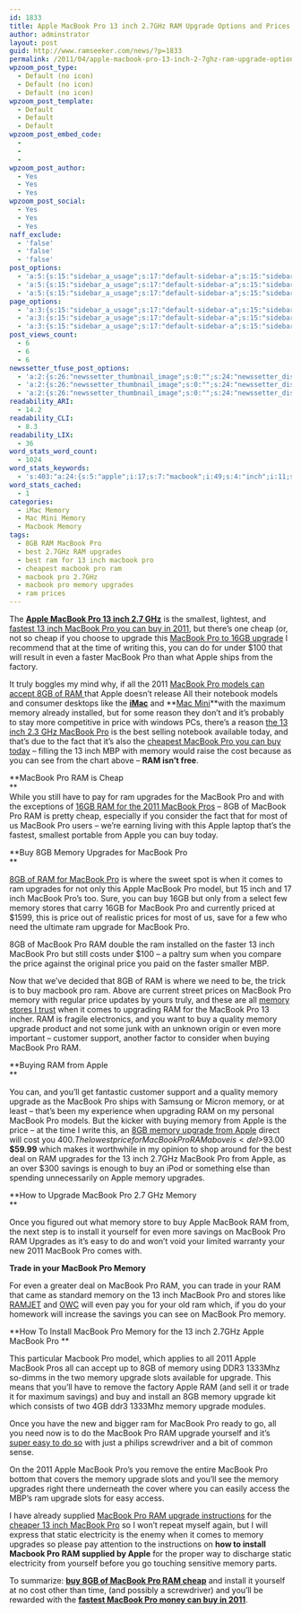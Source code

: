 ```yaml
---
id: 1833
title: Apple MacBook Pro 13 inch 2.7GHz RAM Upgrade Options and Prices
author: adminstrator
layout: post
guid: http://www.ramseeker.com/news/?p=1833
permalink: /2011/04/apple-macbook-pro-13-inch-2-7ghz-ram-upgrade-options-and-prices/
wpzoom_post_type:
  - Default (no icon)
  - Default (no icon)
  - Default (no icon)
wpzoom_post_template:
  - Default
  - Default
  - Default
wpzoom_post_embed_code:
  - 
  - 
  - 
wpzoom_post_author:
  - Yes
  - Yes
  - Yes
wpzoom_post_social:
  - Yes
  - Yes
  - Yes
naff_exclude:
  - 'false'
  - 'false'
  - 'false'
post_options:
  - 'a:5:{s:15:"sidebar_a_usage";s:17:"default-sidebar-a";s:15:"sidebar_b_usage";s:17:"default-sidebar-b";s:9:"hwa_usage";s:17:"default-headerbar";s:8:"ad_above";s:0:"";s:8:"ad_below";s:0:"";}'
  - 'a:5:{s:15:"sidebar_a_usage";s:17:"default-sidebar-a";s:15:"sidebar_b_usage";s:17:"default-sidebar-b";s:9:"hwa_usage";s:17:"default-headerbar";s:8:"ad_above";s:0:"";s:8:"ad_below";s:0:"";}'
  - 'a:5:{s:15:"sidebar_a_usage";s:17:"default-sidebar-a";s:15:"sidebar_b_usage";s:17:"default-sidebar-b";s:9:"hwa_usage";s:17:"default-headerbar";s:8:"ad_above";s:0:"";s:8:"ad_below";s:0:"";}'
page_options:
  - 'a:3:{s:15:"sidebar_a_usage";s:17:"default-sidebar-a";s:15:"sidebar_b_usage";s:17:"default-sidebar-b";s:9:"hwa_usage";s:17:"default-headerbar";}'
  - 'a:3:{s:15:"sidebar_a_usage";s:17:"default-sidebar-a";s:15:"sidebar_b_usage";s:17:"default-sidebar-b";s:9:"hwa_usage";s:17:"default-headerbar";}'
  - 'a:3:{s:15:"sidebar_a_usage";s:17:"default-sidebar-a";s:15:"sidebar_b_usage";s:17:"default-sidebar-b";s:9:"hwa_usage";s:17:"default-headerbar";}'
post_views_count:
  - 6
  - 6
  - 6
newssetter_tfuse_post_options:
  - 'a:2:{s:26:"newssetter_thumbnail_image";s:0:"";s:24:"newssetter_disable_image";s:4:"true";}'
  - 'a:2:{s:26:"newssetter_thumbnail_image";s:0:"";s:24:"newssetter_disable_image";s:4:"true";}'
  - 'a:2:{s:26:"newssetter_thumbnail_image";s:0:"";s:24:"newssetter_disable_image";s:4:"true";}'
readability_ARI:
  - 14.2
readability_CLI:
  - 8.3
readability_LIX:
  - 36
word_stats_word_count:
  - 1024
word_stats_keywords:
  - 's:403:"a:24:{s:5:"apple";i:17;s:7:"macbook";i:49;s:4:"inch";i:11;s:7:"fastest";i:3;i:2011;i:7;s:5:"cheap";i:5;s:7:"upgrade";i:15;s:4:"16gb";i:4;s:4:"time";i:3;s:6:"faster";i:3;s:6:"models";i:3;s:6:"memory";i:26;s:5:"price";i:7;s:4:"cost";i:3;s:8:"upgrades";i:8;s:5:"comes";i:4;s:6:"stores";i:3;s:4:"need";i:3;s:6:"buying";i:3;s:7:"savings";i:4;s:7:"install";i:5;s:4:"easy";i:3;s:5:"trade";i:3;s:5:"slots";i:3;}";'
word_stats_cached:
  - 1
categories:
  - iMac Memory
  - Mac Mini Memory
  - Macbook Memory
tags:
  - 8GB RAM MacBook Pro
  - best 2.7GHz RAM upgrades
  - best ram for 13 inch macbook pro
  - cheapest macbook pro ram
  - macbook pro 2.7GHz
  - macbook pro memory upgrades
  - ram prices
---
```

<div style="float: right; margin-right: 5px;">
</div>

<div style="float: right; margin-right: 5px;">
</div>

<div style="float: right; margin-right: 5px;">
</div>

The **[Apple MacBook Pro 13 inch 2.7 GHz][1]** is the smallest, lightest, and [fastest 13 inch MacBook Pro you can buy in 2011][2], but there&#8217;s one cheap (or, not so cheap if you choose to upgrade this [MacBook Pro to 16GB upgrade][3] I recommend that at the time of writing this, you can do for under $100 that will result in even a faster MacBook Pro than what Apple ships from the factory.

It truly boggles my mind why, if all the 2011 [MacBook Pro models can accept 8GB of RAM ][4]that Apple doesn&#8217;t release All their notebook models and consumer desktops like the **[iMac][5]** and **[Mac Mini][6]**with the maximum memory already installed, but for some reason they don&#8217;t and it&#8217;s probably to stay more competitive in price with windows PCs, there&#8217;s a reason [the 13 inch 2.3 GHz MacBook Pro][7] is the best selling notebook available today, and that&#8217;s due to the fact that it&#8217;s also the [cheapest MacBook Pro you can buy today][8] &#8211; filling the 13 inch MBP with memory would raise the cost because as you can see from the chart above &#8211; **RAM isn&#8217;t free**.

**MacBook Pro RAM is Cheap  
**  
While you still have to pay for ram upgrades for the MacBook Pro and with the exceptions of [16GB RAM for the 2011 MacBook Pros][3] &#8211; 8GB of MacBook Pro RAM is pretty cheap, especially if you consider the fact that for most of us MacBook Pro users &#8211; we&#8217;re earning living with this Apple laptop that&#8217;s the fastest, smallest portable from Apple you can buy today.

**Buy 8GB Memory Upgrades for MacBook Pro  
**

[8GB of RAM for MacBook Pro][9] is where the sweet spot is when it comes to ram upgrades for not only this Apple MacBook Pro model, but 15 inch and 17 inch MacBook Pro&#8217;s too. Sure, you can buy 16GB but only from a select few memory stores that carry 16GB for MacBook Pro and currently priced at $1599, this is price out of realistic prices for most of us, save for a few who need the ultimate ram upgrade for MacBook Pro.

8GB of MacBook Pro RAM double the ram installed on the faster 13 inch MacBook Pro but still costs under $100 &#8211; a paltry sum when you compare the price against the original price you paid on the faster smaller MBP.

Now that we&#8217;ve decided that 8GB of RAM is where we need to be, the trick is to buy macbook pro ram. Above are current street prices on MacBook Pro memory with regular price updates by yours truly, and these are all [memory stores I trust][10] when it comes to upgrading RAM for the MacBook Pro 13 incher. RAM is fragile electronics, and you want to buy a quality memory upgrade product and not some junk with an unknown origin or even more important &#8211; customer support, another factor to consider when buying MacBook Pro RAM.

**Buying RAM from Apple  
**

You can, and you&#8217;ll get fantastic customer support and a quality memory upgrade as the MacBook Pro ships with Samsung or Micron memory, or at least &#8211; that&#8217;s been my experience when upgrading RAM on my personal MacBook Pro models. But the kicker with buying memory from Apple is the price &#8211; at the time I write this, an [8GB memory upgrade from Apple][11] direct will cost you $400. The lowest price for MacBook Pro RAM above is <del>$93.00 </del>**$59.99** which makes it worthwhile in my opinion to shop around for the best deal on RAM upgrades for the 13 inch 2.7GHz MacBook Pro from Apple, as an over $300 savings is enough to buy an iPod or something else than spending unnecessarily on Apple memory upgrades.

**How to Upgrade MacBook Pro 2.7 GHz Memory  
**

Once you figured out what memory store to buy Apple MacBook RAM from, the next step is to install it yourself for even more savings on MacBook Pro RAM Upgrades as it&#8217;s easy to do and won&#8217;t void your limited warranty your new 2011 MacBook Pro comes with.

**Trade in your MacBook Pro Memory**

For even a greater deal on MacBook Pro RAM, you can trade in your RAM that came as standard memory on the 13 inch MacBook Pro and stores like [RAMJET][12] and [OWC][13] will even pay you for your old ram which, if you do your homework will increase the savings you can see on MacBook Pro memory.

**How To Install MacBook Pro Memory for the 13 inch 2.7GHz Apple MacBook Pro **

This particular Macbook Pro model, which applies to all 2011 Apple MacBook Pros all can accept up to 8GB of memory using DDR3 1333Mhz so-dimms in the two memory upgrade slots available for upgrade. This means that you&#8217;ll have to remove the factory Apple RAM (and sell it or trade it for maximum savings) and buy and install an 8GB memory upgrade kit which consists of two 4GB ddr3 1333Mhz memory upgrade modules.

Once you have the new and bigger ram for MacBook Pro ready to go, all you need now is to do the MacBook Pro RAM upgrade yourself and it&#8217;s [super easy to do so][14] with just a philips screwdriver and a bit of common sense.

On the 2011 Apple MacBook Pro&#8217;s you remove the entire MacBook Pro bottom that covers the memory upgrade slots and you&#8217;ll see the memory upgrades right there underneath the cover where you can easily access the MBP&#8217;s ram upgrade slots for easy access.

I have already supplied [MacBook Pro RAM upgrade instructions][14] for the [cheaper 13 inch MacBook Pro][7] so I won&#8217;t repeat myself again, but I will express that static electricity is the enemy when it comes to memory upgrades so please pay attention to the instructions on **how to install Macbook Pro RAM supplied by Apple** for the proper way to discharge static electricity from yourself before you go touching sensitive memory parts.

To summarize: **[buy 8GB of MacBook Pro RAM cheap][15]** and install it yourself at no cost other than time, (and possibly a screwdriver) and you&#8217;ll be rewarded with the **[fastest MacBook Pro money can buy in 2011][8]**.

 [1]: http://www.amazon.com/gp/product/B000EPJOX0/ref=as_li_ss_tl?ie=UTF8&tag=ramseeker-20&linkCode=as2&camp=1789&creative=390957&creativeASIN=B000EPJOX0
 [2]: http://www.ramseeker.com/whats-the-best-macbook-to-buy-in-2011/ "What’s The Best MacBook To Buy in 2011?"
 [3]: http://www.ramseeker.com/apple-macintosh-memory-16gb-macbook-pro-ram/ "16GB MacBook Pro RAM"
 [4]: http://www.ramseeker.com/what-is-the-difference-between-4gb-and-8gb-for-macbook-pro/ "What is the Difference Between 4GB and 8GB for MacBook Pro?"
 [5]: http://www.ramseeker.com/imac-ddr3-1333mhz-memory-upgrade-prices/ "iMac DDR3 1333Mhz Memory Upgrade Prices"
 [6]: http://www.ramseeker.com/mac-mini-ddr3-memory-upgrade-prices/ "Mac Mini DDR3 Memory Upgrade Prices"
 [7]: http://www.ramseeker.com/apple-macbook-pro-13-inch-2-3ghz-memory-upgrade-prices/ "Apple MacBook Pro 13 inch 2.3GHz Memory Upgrade Prices"
 [8]: http://www.amazon.com/gp/redirect.html?ie=UTF8&location=http%3A%2F%2Fwww.amazon.com%2Fs%3Fie%3DUTF8%26x%3D0%26ref_%3Dnb_sb_noss%26y%3D0%26field-keywords%3Dmacbook%2520pro%26url%3Dsearch-alias%253Daps&tag=ramseeker-20&linkCode=ur2&camp=1789&creative=390957
 [9]: http://www.ramseeker.com/macbook-pro-ddr3-1333mhz-memory-upgrade-prices/ "MacBook Pro DDR3 1333Mhz Memory Upgrade Prices"
 [10]: http://www.ramseeker.com/where-to-buy-computer-memory-upgrades/ "Where to Buy Computer Memory Upgrades"
 [11]: http://www.apple.com
 [12]: http://www.ramseeker.com/ramjet
 [13]: http://www.ramseeker.com/OWC
 [14]: http://support.apple.com/kb/HT1270
 [15]: http://www.ramseeker.com/8gb-kit-for-macbook-pro/ "8GB Kit for MacBook Pro"